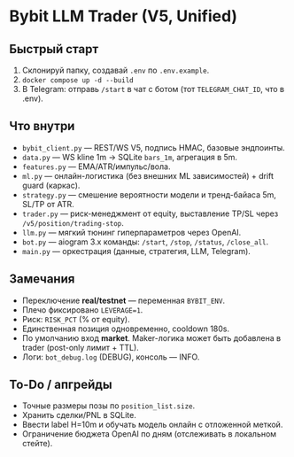 # Bybit LLM Trader (V5, Unified)

## Быстрый старт
1) Склонируй папку, создавай `.env` по `.env.example`.
2) `docker compose up -d --build`
3) В Telegram: отправь `/start` в чат с ботом (тот `TELEGRAM_CHAT_ID`, что в .env).

## Что внутри
- `bybit_client.py` — REST/WS V5, подпись HMAC, базовые эндпоинты.
- `data.py` — WS kline 1m → SQLite `bars_1m`, агрегация в 5m.
- `features.py` — EMA/ATR/импульс/вола.
- `ml.py` — онлайн-логистика (без внешних ML зависимостей) + drift guard (каркас).
- `strategy.py` — смешение вероятности модели и тренд-байаса 5m, SL/TP от ATR.
- `trader.py` — риск-менеджмент от equity, выставление TP/SL через `/v5/position/trading-stop`.
- `llm.py` — мягкий тюнинг гиперпараметров через OpenAI.
- `bot.py` — aiogram 3.x команды: `/start`, `/stop`, `/status`, `/close_all`.
- `main.py` — оркестрация (данные, стратегия, LLM, Telegram).

## Замечания
- Переключение **real/testnet** — переменная `BYBIT_ENV`.
- Плечо фиксировано `LEVERAGE=1`.
- Риск: `RISK_PCT` (% от equity).
- Единственная позиция одновременно, cooldown 180s.
- По умолчанию вход **market**. Maker-логика может быть добавлена в trader (post-only лимит + TTL).
- Логи: `bot_debug.log` (DEBUG), консоль — INFO.

## To-Do / апгрейды
- Точные размеры позы по `position_list.size`.
- Хранить сделки/PNL в SQLite.
- Ввести label H=10m и обучать модель онлайн с отложенной меткой.
- Ограничение бюджета OpenAI по дням (отслеживать в локальном стейте).